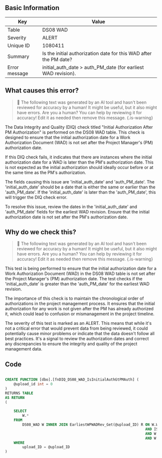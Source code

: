 ## Basic Information
| Key         | Value          |
|-------------|----------------|
| Table       | DS08 WAD |
| Severity    | ALERT |
| Unique ID   | 1080411   |
| Summary     | Is the initial authorization date for this WAD after the PM date? |
| Error message | initial_auth_date > auth_PM_date (for earliest WAD revision). |

## What causes this error?

> :robot: The following text was generated by an AI tool and hasn't been reviewed for accuracy by a human! It might be useful, but it also might have errors. Are you a human? You can help by reviewing it for accuracy! Edit it as needed then remove this message.
{.is-warning}

The Data Integrity and Quality (DIQ) check titled "Initial Authorization After PM Authorization" is performed on the DS08 WAD table. This check is designed to ensure that the initial authorization date for a Work Authorization Document (WAD) is not set after the Project Manager's (PM) authorization date.

If this DIQ check fails, it indicates that there are instances where the initial authorization date for a WAD is later than the PM's authorization date. This is not expected as the initial authorization should ideally occur before or at the same time as the PM's authorization.

The fields causing this issue are 'initial_auth_date' and 'auth_PM_date'. The 'initial_auth_date' should be a date that is either the same or earlier than the 'auth_PM_date'. If the 'initial_auth_date' is later than the 'auth_PM_date', this will trigger the DIQ check error.

To resolve this issue, review the dates in the 'initial_auth_date' and 'auth_PM_date' fields for the earliest WAD revision. Ensure that the initial authorization date is not set after the PM's authorization date.
## Why do we check this?

> :robot: The following text was generated by an AI tool and hasn't been reviewed for accuracy by a human! It might be useful, but it also might have errors. Are you a human? You can help by reviewing it for accuracy! Edit it as needed then remove this message.
{.is-warning}

This test is being performed to ensure that the initial authorization date for a Work Authorization Document (WAD) in the DS08 WAD table is not set after the Project Manager's (PM) authorization date. The test checks if the 'initial_auth_date' is greater than the 'auth_PM_date' for the earliest WAD revision. 

The importance of this check is to maintain the chronological order of authorizations in the project management process. It ensures that the initial authorization for any work is not given after the PM has already authorized it, which could lead to confusion or mismanagement in the project timeline. 

The severity of this test is marked as an ALERT. This means that while it's not a critical error that would prevent data from being reviewed, it could potentially cause minor problems or indicate that the data doesn't follow all best practices. It's a signal to review the authorization dates and correct any discrepancies to ensure the integrity and quality of the project management data.
## Code

```sql

CREATE FUNCTION [dbo].[fnDIQ_DS08_WAD_IsInitialAuthGtPMAuth] (
	@upload_id int = 0
)
RETURNS TABLE
AS RETURN
(
	
	SELECT 
		W.*
	FROM
		DS08_WAD W INNER JOIN EarliestWPWADRev_Get(@upload_ID) R ON W.WBS_ID = R.WBS_ID
																 AND ISNULL(W.WBS_ID_WP,'') = R.WBS_ID_WP
																 AND W.auth_PM_date = R.PMAuth
																 AND W.initial_auth_date > R.PMAuth
	WHERE
		upload_ID = @upload_ID  
)
```
